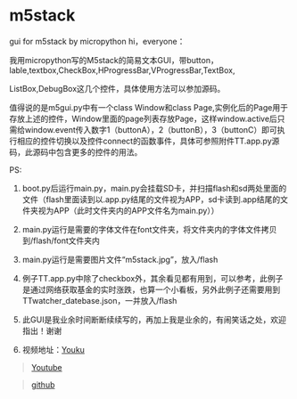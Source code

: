 # m5stack
gui for m5stack by micropython
hi，everyone：

我用micropython写的M5stack的简易文本GUI，带button，lable,textbox,CheckBox,HProgressBar,VProgressBar,TextBox,

ListBox,DebugBox这几个控件，具体使用方法可以参加源码。

值得说的是m5gui.py中有一个class Window和class
Page,实例化后的Page用于存放上述的控件，Window里面的page列表存放Page，这样window.active后只需给window.event传入数字1（buttonA），2（buttonB），3（buttonC）即可执行相应的控件切换以及控件connect的函数事件，具体可参照附件TT.app.py源码，此源码中包含更多的控件的用法。

PS:

1.  boot.py后运行main.py，main.py会挂载SD卡，并扫描flash和sd两处里面的文件（flash里面读到以.app.py结尾的文件视为APP，sd卡读到.app结尾的文件夹视为APP（此时文件夹内的APP文件名为main.py））

2.  main.py运行是需要的字体文件在font文件夹，将文件夹内的字体文件拷贝到/flash/font文件夹内

3.  main.py运行是需要图片文件“m5stack.jpg”，放入/flash

4.  例子TT.app.py中除了checkbox外，其余看见都有用到，可以参考，此例子是通过网络获取基金的实时涨跌，也算一个小看板，另外此例子还需要用到TTwatcher_datebase.json，一并放入/flash

5.  此GUI是我业余时间断断续续写的，再加上我是业余的，有闹笑话之处，欢迎指出！谢谢

6.  视频地址：[Youku](https://v.youku.com/v_show/id_XMzgwMTUxMTAxMg==.html?spm=a2h0k.11417342.soresults.dposter)

>   [Youtube](https://www.youtube.com/watch?v=mV5-a0F4_p8)

>   [github](https://github.com/lifedebug/m5stack)

